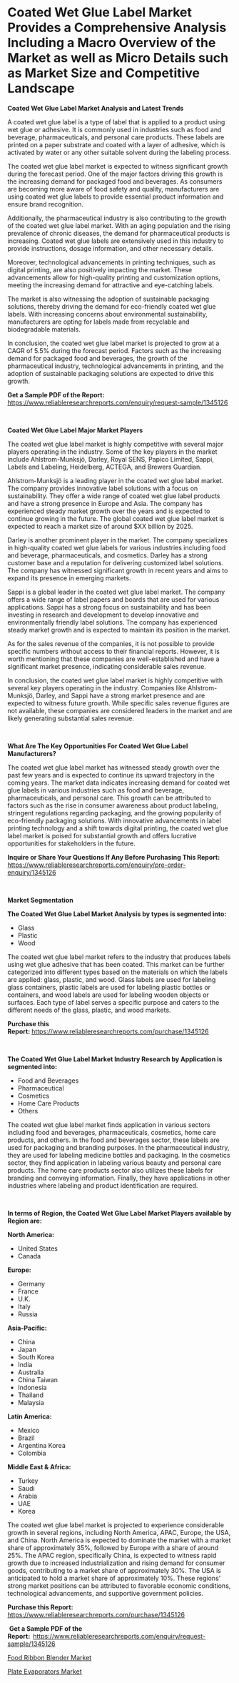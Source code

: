 <p><h1>Coated Wet Glue Label Market Provides a Comprehensive Analysis Including a Macro Overview of the Market as well as Micro Details such as Market Size and Competitive Landscape</h1></p><p><strong>Coated Wet Glue Label Market Analysis and Latest Trends</strong></p>
<p><p>A coated wet glue label is a type of label that is applied to a product using wet glue or adhesive. It is commonly used in industries such as food and beverage, pharmaceuticals, and personal care products. These labels are printed on a paper substrate and coated with a layer of adhesive, which is activated by water or any other suitable solvent during the labeling process.</p><p>The coated wet glue label market is expected to witness significant growth during the forecast period. One of the major factors driving this growth is the increasing demand for packaged food and beverages. As consumers are becoming more aware of food safety and quality, manufacturers are using coated wet glue labels to provide essential product information and ensure brand recognition.</p><p>Additionally, the pharmaceutical industry is also contributing to the growth of the coated wet glue label market. With an aging population and the rising prevalence of chronic diseases, the demand for pharmaceutical products is increasing. Coated wet glue labels are extensively used in this industry to provide instructions, dosage information, and other necessary details.</p><p>Moreover, technological advancements in printing techniques, such as digital printing, are also positively impacting the market. These advancements allow for high-quality printing and customization options, meeting the increasing demand for attractive and eye-catching labels.</p><p>The market is also witnessing the adoption of sustainable packaging solutions, thereby driving the demand for eco-friendly coated wet glue labels. With increasing concerns about environmental sustainability, manufacturers are opting for labels made from recyclable and biodegradable materials.</p><p>In conclusion, the coated wet glue label market is projected to grow at a CAGR of 5.5% during the forecast period. Factors such as the increasing demand for packaged food and beverages, the growth of the pharmaceutical industry, technological advancements in printing, and the adoption of sustainable packaging solutions are expected to drive this growth.</p></p>
<p><strong>Get a Sample PDF of the Report:&nbsp;</strong> <a href="https://www.reliableresearchreports.com/enquiry/request-sample/1345126">https://www.reliableresearchreports.com/enquiry/request-sample/1345126</a></p>
<p>&nbsp;</p>
<p><strong>Coated Wet Glue Label Major Market Players</strong></p>
<p><p>The coated wet glue label market is highly competitive with several major players operating in the industry. Some of the key players in the market include Ahlstrom-Munksjö, Darley, Royal SENS, Papico Limited, Sappi, Labels and Labeling, Heidelberg, ACTEGA, and Brewers Guardian.</p><p>Ahlstrom-Munksjö is a leading player in the coated wet glue label market. The company provides innovative label solutions with a focus on sustainability. They offer a wide range of coated wet glue label products and have a strong presence in Europe and Asia. The company has experienced steady market growth over the years and is expected to continue growing in the future. The global coated wet glue label market is expected to reach a market size of around $XX billion by 2025.</p><p>Darley is another prominent player in the market. The company specializes in high-quality coated wet glue labels for various industries including food and beverage, pharmaceuticals, and cosmetics. Darley has a strong customer base and a reputation for delivering customized label solutions. The company has witnessed significant growth in recent years and aims to expand its presence in emerging markets.</p><p>Sappi is a global leader in the coated wet glue label market. The company offers a wide range of label papers and boards that are used for various applications. Sappi has a strong focus on sustainability and has been investing in research and development to develop innovative and environmentally friendly label solutions. The company has experienced steady market growth and is expected to maintain its position in the market.</p><p>As for the sales revenue of the companies, it is not possible to provide specific numbers without access to their financial reports. However, it is worth mentioning that these companies are well-established and have a significant market presence, indicating considerable sales revenue.</p><p>In conclusion, the coated wet glue label market is highly competitive with several key players operating in the industry. Companies like Ahlstrom-Munksjö, Darley, and Sappi have a strong market presence and are expected to witness future growth. While specific sales revenue figures are not available, these companies are considered leaders in the market and are likely generating substantial sales revenue.</p></p>
<p>&nbsp;</p>
<p><strong>What Are The Key Opportunities For Coated Wet Glue Label Manufacturers?</strong></p>
<p><p>The coated wet glue label market has witnessed steady growth over the past few years and is expected to continue its upward trajectory in the coming years. The market data indicates increasing demand for coated wet glue labels in various industries such as food and beverage, pharmaceuticals, and personal care. This growth can be attributed to factors such as the rise in consumer awareness about product labeling, stringent regulations regarding packaging, and the growing popularity of eco-friendly packaging solutions. With innovative advancements in label printing technology and a shift towards digital printing, the coated wet glue label market is poised for substantial growth and offers lucrative opportunities for stakeholders in the future.</p></p>
<p><strong>Inquire or Share Your Questions If Any Before Purchasing This Report:</strong> <a href="https://www.reliableresearchreports.com/enquiry/pre-order-enquiry/1345126">https://www.reliableresearchreports.com/enquiry/pre-order-enquiry/1345126</a></p>
<p>&nbsp;</p>
<p><strong>Market Segmentation</strong></p>
<p><strong>The Coated Wet Glue Label Market Analysis by types is segmented into:</strong></p>
<p><ul><li>Glass</li><li>Plastic</li><li>Wood</li></ul></p>
<p><p>The coated wet glue label market refers to the industry that produces labels using wet glue adhesive that has been coated. This market can be further categorized into different types based on the materials on which the labels are applied: glass, plastic, and wood. Glass labels are used for labeling glass containers, plastic labels are used for labeling plastic bottles or containers, and wood labels are used for labeling wooden objects or surfaces. Each type of label serves a specific purpose and caters to the different needs of the glass, plastic, and wood markets.</p></p>
<p><strong>Purchase this Report:&nbsp;</strong><a href="https://www.reliableresearchreports.com/purchase/1345126">https://www.reliableresearchreports.com/purchase/1345126</a></p>
<p>&nbsp;</p>
<p><strong>The Coated Wet Glue Label Market Industry Research by Application is segmented into:</strong></p>
<p><ul><li>Food and Beverages</li><li>Pharmaceutical</li><li>Cosmetics</li><li>Home Care Products</li><li>Others</li></ul></p>
<p><p>The coated wet glue label market finds application in various sectors including food and beverages, pharmaceuticals, cosmetics, home care products, and others. In the food and beverages sector, these labels are used for packaging and branding purposes. In the pharmaceutical industry, they are used for labeling medicine bottles and packaging. In the cosmetics sector, they find application in labeling various beauty and personal care products. The home care products sector also utilizes these labels for branding and conveying information. Finally, they have applications in other industries where labeling and product identification are required.</p></p>
<p>&nbsp;</p>
<p><strong>In terms of Region, the Coated Wet Glue Label Market Players available by Region are:</strong></p>
<p>
    <p> <strong> North America: </strong>
        <ul>
            <li>United States</li>
            <li>Canada</li>
        </ul>
        </p> 
    <p> <strong> Europe: </strong>
        <ul>
            <li>Germany</li>
            <li>France</li>
            <li>U.K.</li>
            <li>Italy</li>
            <li>Russia</li>
        </ul>
        </p> 
    <p> <strong> Asia-Pacific: </strong>
        <ul>
            <li>China</li>
            <li>Japan</li>
            <li>South Korea</li>
            <li>India</li>
            <li>Australia</li>
            <li>China Taiwan</li>
            <li>Indonesia</li>
            <li>Thailand</li>
            <li>Malaysia</li>
        </ul>
        </p> 
    <p> <strong> Latin America: </strong>
        <ul>
            <li>Mexico</li>
            <li>Brazil</li>
            <li>Argentina Korea</li>
            <li>Colombia</li>
        </ul>
        </p> 
    <p> <strong> Middle East & Africa: </strong>
        <ul>
            <li>Turkey</li>
            <li>Saudi</li>
            <li>Arabia</li>
            <li>UAE</li>
            <li>Korea</li>
        </ul>
    </p>
    </p>
<p><p>The coated wet glue label market is projected to experience considerable growth in several regions, including North America, APAC, Europe, the USA, and China. North America is expected to dominate the market with a market share of approximately 35%, followed by Europe with a share of around 25%. The APAC region, specifically China, is expected to witness rapid growth due to increased industrialization and rising demand for consumer goods, contributing to a market share of approximately 30%. The USA is anticipated to hold a market share of approximately 10%. These regions' strong market positions can be attributed to favorable economic conditions, technological advancements, and supportive government policies.</p></p>
<p><strong>Purchase this Report: </strong><a href="https://www.reliableresearchreports.com/purchase/1345126">https://www.reliableresearchreports.com/purchase/1345126</a></p>
<p>&nbsp;<strong>Get a Sample PDF of the Report:&nbsp;&nbsp;</strong><a href="https://www.reliableresearchreports.com/enquiry/request-sample/1345126">https://www.reliableresearchreports.com/enquiry/request-sample/1345126</a></p>
<p><strong></strong></p>
<p><p><a href="https://www.linkedin.com/pulse/food-ribbon-blender-market-share-amp-new-trends-analysis-yiize?trackingId=moNqR%2FDbQM%2BJ1VhzA9G0AQ%3D%3D">Food Ribbon Blender Market</a></p><p><a href="https://www.linkedin.com/pulse/plate-evaporators-market-challenges-opportunities-growth-tumwe?trackingId=HPvBQ%2FSwRtmVNyBjY2EOFA%3D%3D">Plate Evaporators Market</a></p></p>